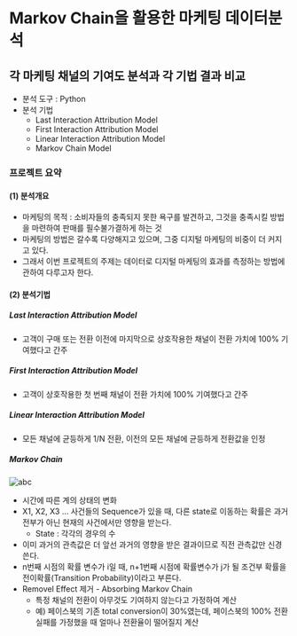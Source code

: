 # Markov Chain을 활용한 마케팅 데이터분석
## 각 마케팅 채널의 기여도 분석과 각 기법 결과 비교
* 분석 도구 : Python
* 분석 기법
  * Last Interaction Attribution Model
  * First Interaction Attribution Model
  * Linear Interaction Attribution Model
  * Markov Chain Model
### 프로젝트 요약
#### (1) 분석개요
  * 마케팅의 목적 : 소비자들의 충족되지 못한 욕구를 발견하고, 그것을 충족시킬 방법을 마련하여 판매를 필수불가결하게 하는 것
  * 마케팅의 방법은 갈수록 다양해지고 있으며, 그중 디지털 마케팅의 비중이 더 커지고 있다.
  * 그래서 이번 프로젝트의 주제는 데이터로 디지털 마케팅의 효과를 측정하는 방법에 관하여 다루고자 한다.
  
#### (2) 분석기법
##### Last Interaction Attribution Model
  * 고객이 구매 또는 전환 이전에 마지막으로 상호작용한 채널이 전환 가치에 100% 기여했다고 간주
##### First Interaction Attribution Model
  * 고객이 상호작용한 첫 번째 채널이 전환 가치에 100% 기여했다고 간주
##### Linear Interaction Attribution Model
  * 모든 채널에 균등하게 1/N 전환, 이전의 모든 채널에 균등하게 전환값을 인정
##### Markov Chain
  ![abc](http://latex.codecogs.com/png.latex?\Pr(X_{n+1}=x|X_{1}=x_{1},X_{2}=x_{2},...,X_{n}=x_{n})=Pr(X_{n+1}=x|X_{n}=x_{n}))
  * 시간에 따른 계의 상태의 변화
  * X1, X2, X3 ... 사건들의 Sequence가 있을 때, 다른 state로 이동하는 확률은 과거 전부가 아닌 현재의 사건에서만 영향을 받는다.
    * State : 각각의 경우의 수
  * 이미 과거의 관측값은 더 앞선 과거의 영향을 받은 결과이므로 직전 관측값만 신경쓴다.
  * n번째 시점의 확률 변수가 i일 때, n+1번째 시점에 확률변수가 j가 될 조건부 확률을 전이확률(Transition Probability)이라고 부른다.
  * Removel Effect 제거 - Absorbing Markov Chain
    * 특정 채널의 전환이 아무것도 기여하지 않는다고 가정하여 계산
    * 예) 페이스북의 기존 total conversion이 30%였는데, 페이스북의 100% 전환 실패를 가정했을 때 얼마나 전환율이 떨어질지 계산
